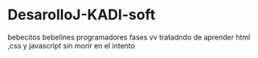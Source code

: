 # DesarolloJ-KADI-soft
bebecitos bebelines programadores fases vv tratadndo de aprender html ,css y javascript sin morir en el intento

